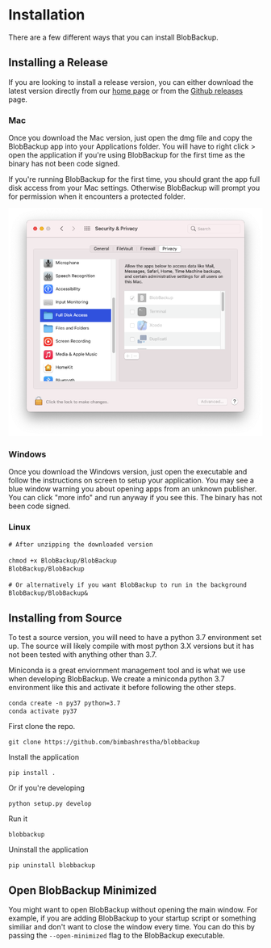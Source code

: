 # Installation

There are a few different ways that you can install BlobBackup.

## Installing a Release 

If you are looking to install a release version, you can either 
download the latest version directly from our 
[home page](https://blobbackup.com) or from the 
[Github releases](https://github.com/bimbashrestha/blobbackup/releases)
page. 

### Mac

Once you download the Mac version, just open the dmg file and 
copy the BlobBackup app into your Applications folder. You will
have to right click > open the application if you're using 
BlobBackup for the first time as the binary has not been 
code signed.

If you're running BlobBackup for the first time, you should grant 
the app full disk access from your Mac settings. Otherwise
BlobBackup will prompt you for permission when it encounters a
protected folder.

![](images/install-mac-1.png)

### Windows

Once you download the Windows version, just open the executable 
and follow the instructions on screen to setup your application. 
You may see a blue window warning you about opening apps from 
an unknown publisher. You can click "more info" and run anyway 
if you see this. The binary has not been code signed.

### Linux

```
# After unzipping the downloaded version

chmod +x BlobBackup/BlobBackup
BlobBackup/BlobBackup

# Or alternatively if you want BlobBackup to run in the background
BlobBackup/BlobBackup&
```

## Installing from Source

To test a source version, you will need to have a python 3.7 
environment set up. The source will likely compile with most 
python 3.X versions but it has not been tested with anything 
other than 3.7. 

Miniconda is a great enviornment management tool and is what 
we use when developing BlobBackup. We create a miniconda 
python 3.7 environment like this and activate it before following 
the other steps.

```
conda create -n py37 python=3.7
conda activate py37
```

First clone the repo.

```
git clone https://github.com/bimbashrestha/blobbackup
```

Install the application 

```
pip install .
```

Or if you're developing

```
python setup.py develop
```

Run it

```
blobbackup
```

Uninstall the application

```
pip uninstall blobbackup
```

## Open BlobBackup Minimized

You might want to open BlobBackup without opening the main window. For 
example, if you are adding BlobBackup to your startup script or something 
similiar and don't want to close the window every time. You can do 
this by passing the `--open-minimized` flag to the BlobBackup executable.